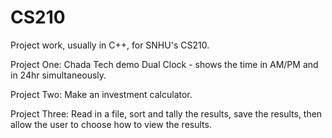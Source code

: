 # CS210
Project work, usually in C++, for SNHU's CS210.

Project One: Chada Tech demo Dual Clock - shows the time in AM/PM and in 24hr simultaneously.

Project Two: Make an investment calculator.

Project Three: Read in a file, sort and tally the results, save the results, then allow the user to choose how to view the results.
